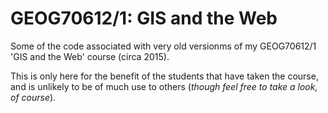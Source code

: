 # GEOG70612/1: GIS and the Web
Some of the code associated with very old versionms of my GEOG70612/1 'GIS and the Web' course (circa 2015).

This is only here for the benefit of the students that have taken the course, and is unlikely to be of much use to others (*though feel free to take a look, of course*).
